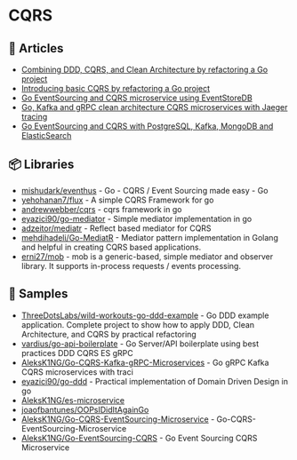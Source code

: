 # CQRS

## 📕 Articles
- [Combining DDD, CQRS, and Clean Architecture by refactoring a Go project](https://threedots.tech/post/ddd-cqrs-clean-architecture-combined/)
- [Introducing basic CQRS by refactoring a Go project](https://threedots.tech/post/basic-cqrs-in-go/)
- [Go EventSourcing and CQRS microservice using EventStoreDB ](https://dev.to/aleksk1ng/go-eventsourcing-and-cqrs-microservice-using-eventstoredb-5djo)
- [Go, Kafka and gRPC clean architecture CQRS microservices with Jaeger tracing ](https://dev.to/aleksk1ng/go-kafka-and-grpc-clean-architecture-cqrs-microservices-with-jaeger-tracing-45bj)
- [Go EventSourcing and CQRS with PostgreSQL, Kafka, MongoDB and ElasticSearch](https://dev.to/aleksk1ng/go-eventsourcing-and-cqrs-with-postgresql-kafka-mongodb-and-elasticsearch-44d7)
## 📦 Libraries
- [mishudark/eventhus](https://github.com/mishudark/eventhus) - Go - CQRS / Event Sourcing made easy - Go
- [yehohanan7/flux](https://github.com/yehohanan7/flux) - A simple CQRS Framework for go
- [andrewwebber/cqrs](https://github.com/andrewwebber/cqrs) - cqrs framework in go
- [eyazici90/go-mediator](https://github.com/eyazici90/go-mediator) - Simple mediator implementation in go
- [adzeitor/mediatr](https://github.com/adzeitor/mediatr) - Reflect based mediator for CQRS
- [mehdihadeli/Go-MediatR](https://github.com/mehdihadeli/Go-MediatR) - Mediator pattern implementation in Golang and helpful in creating CQRS based applications.
- [erni27/mob](https://github.com/erni27/mob) - mob is a generic-based, simple mediator and observer library. It supports in-process requests / events processing.
## 🚀 Samples
- [ThreeDotsLabs/wild-workouts-go-ddd-example](https://github.com/ThreeDotsLabs/wild-workouts-go-ddd-example) - Go DDD example application. Complete project to show how to apply DDD, Clean Architecture, and CQRS by practical refactoring
- [vardius/go-api-boilerplate](https://github.com/vardius/go-api-boilerplate) - Go Server/API boilerplate using best practices DDD CQRS ES gRPC
- [AleksK1NG/Go-CQRS-Kafka-gRPC-Microservices](https://github.com/AleksK1NG/Go-CQRS-Kafka-gRPC-Microservices) - Go gRPC Kafka CQRS microservices with traci
- [eyazici90/go-ddd](https://github.com/eyazici90/go-ddd) - Practical implementation of Domain Driven Design in go
- [AleksK1NG/es-microservice](https://github.com/AleksK1NG/es-microservice)
- [joaofbantunes/OOPsIDidItAgainGo](https://github.com/joaofbantunes/OOPsIDidItAgainGo)
- [AleksK1NG/Go-CQRS-EventSourcing-Microservice](https://github.com/AleksK1NG/Go-CQRS-EventSourcing-Microservice) - Go-CQRS-EventSourcing-Microservice
- [AleksK1NG/Go-EventSourcing-CQRS](https://github.com/AleksK1NG/Go-EventSourcing-CQRS) - Go Event Sourcing CQRS Microservice